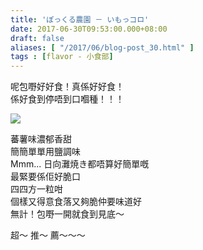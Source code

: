 ```yaml
---
title: 'ぽっくる農園 － いもっコロ'
date: 2017-06-30T09:53:00.000+08:00
draft: false
aliases: [ "/2017/06/blog-post_30.html" ]
tags : [flavor - 小食部]
---
```


呢包嘢好好食！真係好好食！  
係好食到停唔到口嗰種！！！  

[![](https://c1.staticflickr.com/5/4209/34571471213_67e1f54fe5_z.jpg)](https://c1.staticflickr.com/5/4209/34571471213_67e1f54fe5_z.jpg)

蕃薯味濃郁香甜  
簡簡單單用鹽調味  
Mmm... 日向灘焼き都唔算好簡單嘅  
最緊要係佢好脆口  
四四方一粒咁  
個樣又得意食落又夠脆仲要味道好  
無計！包嘢一開就食到見底～  
  
超～ 推～ 薦～～～